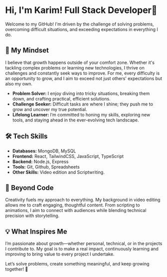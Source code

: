 # Hi, I'm Karim! Full Stack Developer👋  

Welcome to my GitHub! I'm driven by the challenge of solving problems, overcoming difficult situations, and exceeding expectations in everything I do.  

## 🚀 My Mindset  
I believe that growth happens outside of your comfort zone. Whether it's tackling complex problems or learning new technologies, I thrive on challenges and constantly seek ways to improve. For me, every difficulty is an opportunity to grow, and I aim to exceed not just others' expectations but also my own.  

- **Problem Solver:** I enjoy diving into tricky situations, breaking them down, and crafting practical, efficient solutions.  
- **Challenge Seeker:** Difficult tasks are where I shine; they push me to grow and uncover my true potential.  
- **Lifelong Learner:** I’m committed to honing my skills, exploring new tools, and staying ahead in the ever-evolving tech landscape.  

## 🛠️ Tech Skills  
- **Databases:** MongoDB, MySQL  
- **Frontend:** React, TailwindCSS, JavaScript, TypeScript  
- **Backend:** Node.js, Express  
- **Tools:** Git, Github, Spreadsheets  
- **Other Skills:** Video edition and Scriptwriting.  

## 🎥 Beyond Code  
Creativity fuels my approach to everything. My background in video editing allows me to craft engaging, thoughtful content. From scripting to animations, I aim to connect with audiences while blending technical precision with storytelling.  

## 💡 What Inspires Me  
I’m passionate about growth—whether personal, technical, or in the projects I contribute to. My goal is to make a real impact, continuously learning and improving to bring value to every project I undertake.  

Let’s solve problems, create something meaningful, and keep growing together! 🚀  
